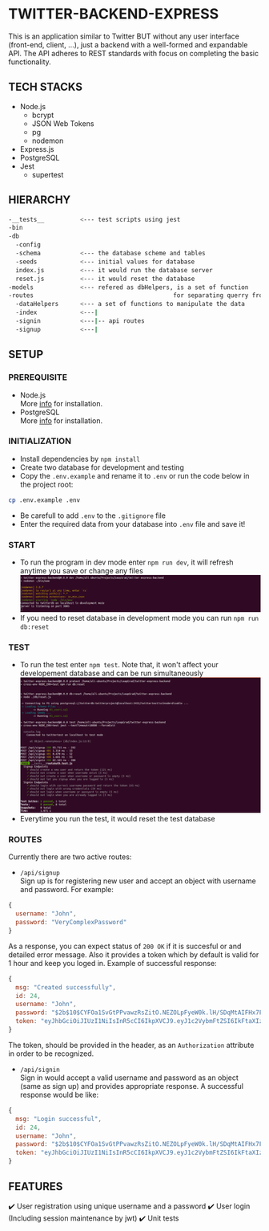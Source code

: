 # TWITTER-BACKEND-EXPRESS

This is an application similar to Twitter BUT without any user interface (front-end, client, ...), just a backend
with a well-formed and expandable API. The API adheres to REST standards with focus on completing the basic functionality.

## TECH STACKS

- Node.js
  - bcrypt
  - JSON Web Tokens
  - pg
  - nodemon
- Express.js
- PostgreSQL
- Jest
  - supertest

## HIERARCHY

```bash
-__tests__          <--- test scripts using jest
-bin
-db
  -config
  -schema           <--- the database scheme and tables
  -seeds            <--- initial values for database
  index.js          <--- it would run the database server
  reset.js          <--- it would reset the database
-models             <--- refered as dbHelpers, is a set of function
-routes                                       for separating querry from the logic
  -dataHelpers      <--- a set of functions to manipulate the data
  -index            <---|
  -signin           <---|-- api routes
  -signup           <---|
```

## SETUP

### PREREQUISITE

- Node.js<br/>
  More [info](https://nodejs.org/en/) for installation.
- PostgreSQL<br/>
  More [info](https://www.postgresql.org/docs/) for installation.

### INITIALIZATION

- Install dependencies by `npm install`
- Create two database for development and testing
- Copy the `.env.example` and rename it to `.env` or run the code below in the project root:

```sh
cp .env.example .env
```

- Be carefull to add `.env` to the `.gitignore` file
- Enter the required data from your database into `.env` file and save it!

### START

- To run the program in dev mode enter `npm run dev`, it will refresh anytime you save or change any files
  !["Screenshot of run"](https://github.com/alizmn/twitter-express-backend/blob/master/image/run.png?raw=true)
- If you need to reset database in development mode you can run `npm run db:reset`

### TEST

- To run the test enter `npm test`. Note that, it won't affect your developement database and can be run simultaneously
  !["Screenshot of tests"](https://github.com/alizmn/twitter-express-backend/blob/master/image/testing.png?raw=true)
- Everytime you run the test, it would reset the test database

### ROUTES

Currently there are two active routes:

- `/api/signup`<br/>
  Sign up is for registering new user and accept an object with username and password. For example:

```javascript
{
  username: "John",
  password: "VeryComplexPassword"
}
```

As a response, you can expect status of `200 OK` if it is succesful or and detailed error message. Also it provides a token which by default is valid for 1 hour and keep you loged in. Example of successful response:

```javascript
{
  msg: "Created successfully",
  id: 24,
  username: "John",
  password: "$2b$10$CYFOa1SvGtPPvawzRsZitO.NEZOLpFyeW0k.lH/SDqMtAIFHx7Fai",
  token: "eyJhbGciOiJIUzI1NiIsInR5cCI6IkpXVCJ9.eyJ1c2VybmFtZSI6IkFtaXIzMDAyMDAwMCIsImlhdCI6MTYxMTY5OTcxNywiZXhwIjoxNjExNzAzMzE3fQ.Rjpc9wpjXvHIlNwBAZOtNUZl4XeEBCxCA288L7ns-is"
}
```

The token, should be provided in the header, as an `Authorization` attribute in order to be recognized.

- `/api/signin`<br/>
  Sign in would accept a valid username and password as an object (same as sign up) and provides appropriate response. A successful response would be like:

```javascript
{
  msg: "Login successful",
  id: 24,
  username: "John",
  password: "$2b$10$CYFOa1SvGtPPvawzRsZitO.NEZOLpFyeW0k.lH/SDqMtAIFHx7Fai",
  token: "eyJhbGciOiJIUzI1NiIsInR5cCI6IkpXVCJ9.eyJ1c2VybmFtZSI6IkFtaXIzMDAyMDAwMCIsImlhdCI6MTYxMTcwMDA0NCwiZXhwIjoxNjExNzAzNjQ0fQ.rHL48VDVIZyxxDW5yNvHFGWasQmerza-zF0W7e2TFiM"
}
```

## FEATURES

✔️ User registration using unique username and a password
✔️ User login (Including session maintenance by jwt)
✔️ Unit tests
